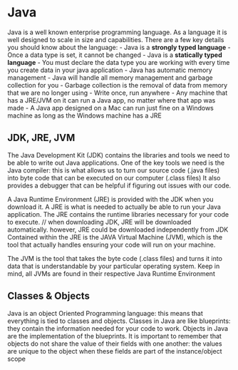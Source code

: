 # Java
Java is a well known enterprise programming language. 
As a language it is well designed to scale in size and capabilities.
There are a few key details you should know about the language:
    - Java is a **strongly typed language**
        - Once a data type is set, it cannot be changed
    - Java is a **statically typed language**
        - You must declare the data type you are working with every time you create data in your java application
    - Java has automatic memory management
        - Java will handle all memory management and garbage collection for you
        - Garbage collection is the removal of data from memory that we are no longer using
    - Write once, run anywhere
        - Any machine that has a JRE/JVM on it can run a Java app, no matter where that app was made
            - A Java app designed on a Mac can run just fine on a Windows machine as long as the Windows machine has a JRE


## JDK, JRE, JVM
The Java Development Kit (JDK) contains the libraries and tools we need to be able to write out Java applications.
One of the key tools we need is the Java compiler: this is what allows us to turn our source code (.java files) into byte code that can be executed on our computer (.class files)
It also provides a debugger that can be helpful if figuring out issues with our code.

A Java Runtime Environment (JRE) is provided with the JDK when you download it. A JRE is what is needed to actually be able to run your Java application. The JRE contains the runtime libraries necessary for your code to execute. 
// when downloading JDK, JRE will be downloaded automatically. however, JRE could be downloaded independently from JDK
Contained within the JRE is the JAVA Virtual Machine (JVM), which is the tool that actually handles ensuring your code will run on your machine.

The JVM is the tool that takes the byte code (.class files) and turns it into data that is understandable by your particular operating system.
Keep in mind, all JVMs are found in their respective Java Runtime Environment


## Classes & Objects
Java is an object Oriented Programming language: this means that everything is tied to classes and objects.
Classes in Java are like blueprints: they contain the information needed for your code to work.
Objects in Java are the implementation of the blueprints.
It is important to remember that objects do not share the value of their fields with one another: the values are unique to the object
when these fields are part of the instance/object scope